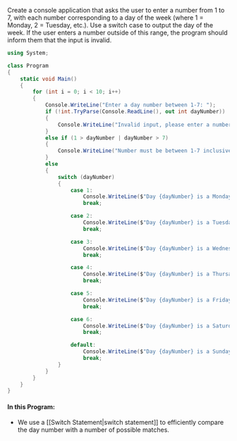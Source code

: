Create a console application that asks the user to enter a number from 1 to 7, with each number corresponding to a day of the week (where 1 = Monday, 2 = Tuesday, etc.). Use a switch case to output the day of the week. If the user enters a number outside of this range, the program should inform them that the input is invalid.
```csharp
using System;

class Program
{
    static void Main()
    {
        for (int i = 0; i < 10; i++)
        {
            Console.WriteLine("Enter a day number between 1-7: ");
            if (!int.TryParse(Console.ReadLine(), out int dayNumber))
            {
                Console.WriteLine("Invalid input, please enter a number.\n");
            }
            else if (1 > dayNumber | dayNumber > 7)
            {
                Console.WriteLine("Number must be between 1-7 inclusive.\n");
            }
            else
            {
                switch (dayNumber)
                {
                    case 1:
                        Console.WriteLine($"Day {dayNumber} is a Monday.\n");
                        break;

                    case 2:
                        Console.WriteLine($"Day {dayNumber} is a Tuesday.\n");
                        break;

                    case 3:
                        Console.WriteLine($"Day {dayNumber} is a Wednesday.\n");
                        break;

                    case 4:
                        Console.WriteLine($"Day {dayNumber} is a Thursaday.\n");
                        break;

                    case 5:
                        Console.WriteLine($"Day {dayNumber} is a Friday.\n");
                        break;

                    case 6:
                        Console.WriteLine($"Day {dayNumber} is a Saturday.\n");
                        break;

                    default:
                        Console.WriteLine($"Day {dayNumber} is a Sunday.\n");
                        break;
                }
            }
        }
    }
}
```

#### In this Program:
- We use a [[Switch Statement|switch statement]] to efficiently compare the day number with a number of possible matches.